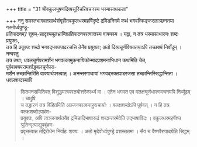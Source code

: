 +++
title = "31 श्रीवकुलभूषणदिव्यसूरिचरिवचनस्य भस्मासाधकता"

+++
ननु समस्तभागवतसार्थसंगृहीतवकुलधरमहर्षिदृष्टे द्रमिडनिगमे कथं भगवत्किङ्करलाञ्छनतया गस्मोर्ध्वपुण्डू-  
प्रतिपादनम्? शूगम्-सादृश्यमूलभ्रान्तिप्रतिपादनपरत्वात्तस्य वाक्यस्य । यद्वा, न तत्र भस्मासाधारणः शब्दः प्रयुक्तः,  
तत्र हि प्रयुक्तः शब्दो भगवद्भक्तपादरजसि तेनैव प्रयुक्तः; अतो दिव्यचूर्णविषयतयाऽपि तच्छक्यं निर्वोदुम् । नन्वस्तु  
तत्र तथा; धवलचूर्णपरामर्शेन भगवत्कामुकनायिकोन्मादप्रशमनाभिधान कथमिति चेन्न, पूर्ववाक्यपरामर्शाद्धवलचूर्णपरा-  
मर्शेन तच्छान्तिरिति वाक्यार्थपरत्वात् । अनन्तरगाथायां भगवद्भक्तपादरजसा तच्छान्तिस्सिद्धान्तिता । धवलशब्दस्यापि  

> सितमनसमितिवत् विशुद्धमात्रपरतयोत्तरैकार्थ्यं वा । एतेन भगवत एव वलक्षचूर्णधारणवचनमपि निर्व्यूढम् । चक्षुषि  
च तद्धारणं तत्र विहितमिति अञ्जनपरत्वमाहुराचार्याः । वलक्षशब्दोऽपि पूर्ववत् । न हि तत्र वलक्षशब्दोऽपभ्रंश-  
प्रयुक्तः, अपि त्वञ्जनार्थतयैव द्रमिडादिभाषारूढं शब्दान्तरमेवेति तद्भाषाविदः । वकुलधरमहर्षेश्च श्रुतिन्मृत्याद्युपबृंहण-  
प्रवृत्तत्वान्न तद्विरोधेन निर्वाहः शक्यः । अतो मृदेवोर्ध्वपुण्ड्रे प्रशस्ततमा । सैव च वैष्णवैरुपादयेति सिद्धम् ।